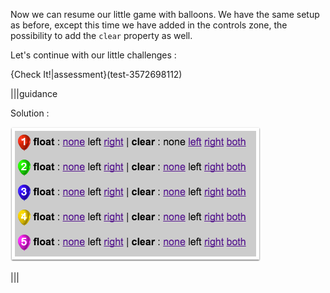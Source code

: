 Now we can resume our little game with balloons. We have the same setup as before, except this time we have added in the controls zone, the possibility to add the `clear` property as well.

Let's continue with our little challenges :

{Check It!|assessment}(test-3572698112)

|||guidance

Solution :

![](.guides/img/solution_5_1.png)

|||

